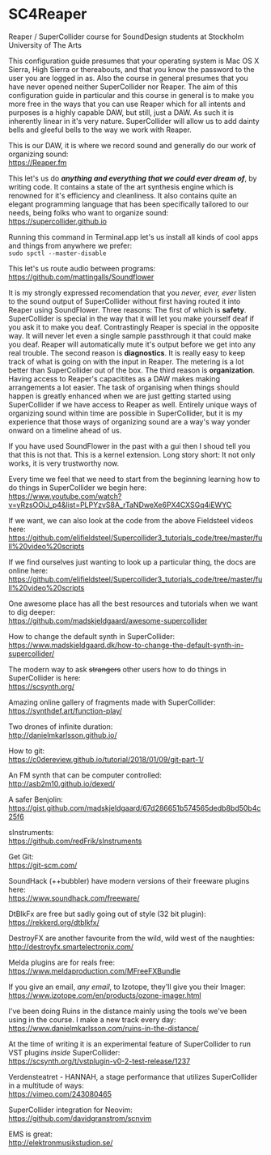 # SC4Reaper

Reaper / SuperCollider course for SoundDesign students at Stockholm University of The Arts

This configuration guide presumes that your operating system is Mac OS X Sierra, High Sierra or thereabouts, and that you know the password to the user you are logged in as. Also the course in general presumes that you have never opened neither SuperCollider nor Reaper. The aim of this configuration guide in particular and this course in general is to make you more free in the ways that you can use Reaper which for all intents and purposes is a highly capable DAW, but still, just a DAW. As such it is inherently linear in it's very nature. SuperCollider will allow us to add dainty bells and gleeful bells to the way we work with Reaper.

This is our DAW, it is where we record sound and generally do our work of organizing sound:  
https://Reaper.fm 

This let's us do **_anything and everything that we could ever dream of_**, by writing code. It contains a state of the art synthesis engine which is renowned for it's efficiency and cleanliness. It also contains quite an elegant programming language that has been specifically tailored to our needs, being folks who want to organize sound:  
https://supercollider.github.io 

Running this command in Terminal.app let's us install all kinds of cool apps and things from anywhere we prefer:  
`sudo spctl --master-disable`

This let's us route audio between programs:  
https://github.com/mattingalls/Soundflower 

It is my strongly expressed recomendation that you _never, ever, ever_ listen to the sound output of SuperCollider without first having routed it into Reaper using SoundFlower. Three reasons: The first of which is **safety**. SuperCollider is special in the way that it will let you make yourself deaf if you ask it to make you deaf. Contrastingly Reaper is special in the opposite way. It will never let even a single sample passthrough it that could make you deaf. Reaper will automatically mute it's output before we get into any real trouble. The second reason is **diagnostics**. It is really easy to keep track of what is going on with the input in Reaper. The metering is a lot better than SuperCollider out of the box. The third reason is **organization**. Having access to Reaper's capacitites as a DAW makes making arrangements a lot easier. The task of organising when things should happen is greatly enhanced when we are just getting started using SuperCollider if we have access to Reaper as well. Entirely unique ways of organizing sound within time are possible in SuperCollider, but it is my experience that those ways of organizing sound are a way's way yonder onward on a timeline ahead of us.  

If you have used SoundFlower in the past with a gui then I shoud tell you that this is not that. This is a kernel extension. Long story short: It not only works, it is very trustworthy now.

Every time we feel that we need to start from the beginning learning how to do things in SuperCollider we begin here:  
https://www.youtube.com/watch?v=yRzsOOiJ_p4&list=PLPYzvS8A_rTaNDweXe6PX4CXSGq4iEWYC

If we want, we can also look at the code from the above Fieldsteel videos here:  
https://github.com/elifieldsteel/Supercollider3_tutorials_code/tree/master/full%20video%20scripts

If we find ourselves just wanting to look up a particular thing, the docs are online here:  
https://github.com/elifieldsteel/Supercollider3_tutorials_code/tree/master/full%20video%20scripts

One awesome place has all the best resources and tutorials when we want to dig deeper:  
https://github.com/madskjeldgaard/awesome-supercollider

How to change the default synth in SuperCollider:  
https://www.madskjeldgaard.dk/how-to-change-the-default-synth-in-supercollider/

The modern way to ask ~~strangers~~ other users how to do things in SuperCollider is here:  
https://scsynth.org/

Amazing online gallery of fragments made with SuperCollider:  
https://synthdef.art/function-play/

Two drones of infinite duration:  
http://danielmkarlsson.github.io/

How to git:  
https://c0dereview.github.io/tutorial/2018/01/09/git-part-1/

An FM synth that can be computer controlled:  
http://asb2m10.github.io/dexed/

A safer Benjolin:  
https://gist.github.com/madskjeldgaard/67d286651b574565dedb8bd50b4c25f6

sInstruments:  
https://github.com/redFrik/sInstruments 

Get Git:  
https://git-scm.com/

SoundHack (++bubbler) have modern versions of their freeware plugins here:  
https://www.soundhack.com/freeware/

DtBlkFx are free but sadly going out of style (32 bit plugin):  
https://rekkerd.org/dtblkfx/

DestroyFX are another favourite from the wild, wild west of the naughties:  
http://destroyfx.smartelectronix.com/

Melda plugins are for reals free:  
https://www.meldaproduction.com/MFreeFXBundle

If you give an email, _any email_, to Izotope, they'll give you their Imager:  
https://www.izotope.com/en/products/ozone-imager.html  

I've been doing Ruins in the distance mainly using the tools we've been using in the course. I make a new track every day:   
https://www.danielmkarlsson.com/ruins-in-the-distance/

At the time of writing it is an experimental feature of SuperCollider to run VST plugins _inside_ SuperCollider:  
https://scsynth.org/t/vstplugin-v0-2-test-release/1237

Verdensteatret - HANNAH, a stage performance that utilizes SuperCollider in a multitude of ways:   
https://vimeo.com/243080465

SuperCollider integration for Neovim:  
https://github.com/davidgranstrom/scnvim

EMS is great:   
http://elektronmusikstudion.se/
